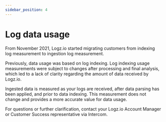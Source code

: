 ```yaml
---
sidebar_position: 4
---
```


# Log data usage

From November 2021, Logz.io started migrating customers from indexing log measurement to ingestion log measurement.

Previously, data usage was based on log indexing. Log indexing usage measurements were subject to changes after processing and final analysis, which led to a lack of clarity regarding the amount of data received by Logz.io.

Ingested data is measured as your logs are received, after data parsing has been applied, and prior to data indexing.  This measurement does not change and provides a more accurate value for data usage.

For questions or further clarification, contact your Logz.io Account Manager or Customer Success representative via Intercom.